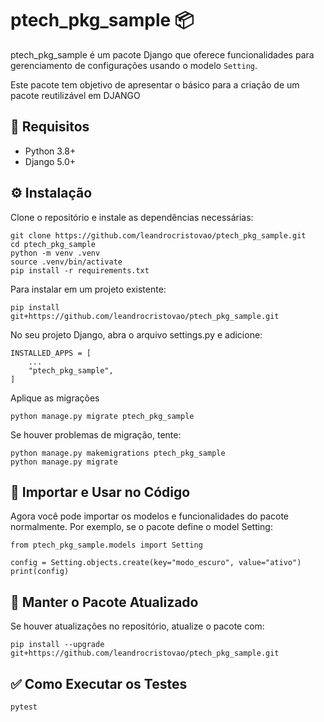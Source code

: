 # ptech_pkg_sample 📦

ptech_pkg_sample é um pacote Django que oferece funcionalidades para gerenciamento de configurações usando o modelo `Setting`.

Este pacote tem objetivo de apresentar o básico para a criação de um pacote reutilizável em DJANGO

## 📌 Requisitos

- Python 3.8+
- Django 5.0+

## ⚙️ Instalação

Clone o repositório e instale as dependências necessárias:

    git clone https://github.com/leandrocristovao/ptech_pkg_sample.git
    cd ptech_pkg_sample
    python -m venv .venv
    source .venv/bin/activate
    pip install -r requirements.txt

Para instalar em um projeto existente:

    pip install git+https://github.com/leandrocristovao/ptech_pkg_sample.git

No seu projeto Django, abra o arquivo settings.py e adicione:

    INSTALLED_APPS = [
        ...
        "ptech_pkg_sample",
    ]
    
Aplique as migrações

    python manage.py migrate ptech_pkg_sample

Se houver problemas de migração, tente:

    python manage.py makemigrations ptech_pkg_sample
    python manage.py migrate

## 🚀 Importar e Usar no Código

Agora você pode importar os modelos e funcionalidades do pacote normalmente.
Por exemplo, se o pacote define o model Setting:

    from ptech_pkg_sample.models import Setting

    config = Setting.objects.create(key="modo_escuro", value="ativo")
    print(config)

## 🚀 Manter o Pacote Atualizado

Se houver atualizações no repositório, atualize o pacote com:

    pip install --upgrade git+https://github.com/leandrocristovao/ptech_pkg_sample.git

## ✅ Como Executar os Testes

    pytest

